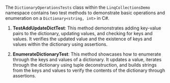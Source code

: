 The `DictionaryOperationsTests` class within the `LinqCollectionsDemo` namespace contains two test methods to demonstrate basic operations and enumeration on a `Dictionary<string, int>` in C#.

1. **TestAddUpdateDictTest**: This method demonstrates adding key-value pairs to the dictionary, updating values, and checking for keys and values. It verifies the updated value and the existence of keys and values within the dictionary using assertions.

2. **EnumerateDictionaryTest**: This method showcases how to enumerate through the keys and values of a dictionary. It updates a value, iterates through the dictionary using tuple deconstruction, and builds strings from the keys and values to verify the contents of the dictionary through assertions.